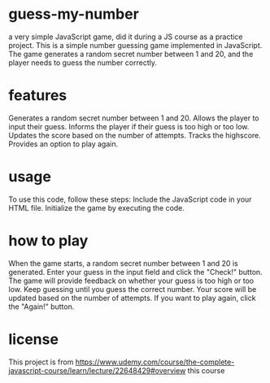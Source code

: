 # guess-my-number
a very simple JavaScript game, did it during a JS course as a practice project. 
This is a simple number guessing game implemented in JavaScript. The game generates a random secret number between 1 and 20, and the player needs to guess the number correctly.
# features
Generates a random secret number between 1 and 20.
Allows the player to input their guess.
Informs the player if their guess is too high or too low.
Updates the score based on the number of attempts.
Tracks the highscore.
Provides an option to play again.
# usage
To use this code, follow these steps:
Include the JavaScript code in your HTML file.
Initialize the game by executing the code.
# how to play
When the game starts, a random secret number between 1 and 20 is generated.
Enter your guess in the input field and click the "Check!" button.
The game will provide feedback on whether your guess is too high or too low.
Keep guessing until you guess the correct number.
Your score will be updated based on the number of attempts.
If you want to play again, click the "Again!" button.
# license
This project is from https://www.udemy.com/course/the-complete-javascript-course/learn/lecture/22648429#overview this course
